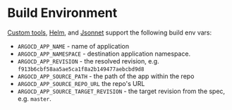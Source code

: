 # Build Environment

[Custom tools](config-management-plugins.md), [Helm](helm.md), and [Jsonnet](jsonnet.md) support the following build env vars:

* `ARGOCD_APP_NAME` - name of application
* `ARGOCD_APP_NAMESPACE` - destination application namespace.
* `ARGOCD_APP_REVISION` - the resolved revision, e.g. `f913b6cbf58aa5ae5ca1f8a2b149477aebcbd9d8`
* `ARGOCD_APP_SOURCE_PATH` - the path of the app within the repo
* `ARGOCD_APP_SOURCE_REPO_URL` the repo's URL
* `ARGOCD_APP_SOURCE_TARGET_REVISION` - the target revision from the spec, e.g. `master`.